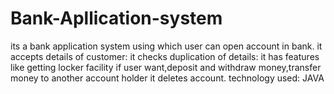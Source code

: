 # Bank-Apllication-system
its a bank application system using which user can open account in bank.
it accepts details of customer:
it checks duplication of details:
it has features like getting locker facility if user want,deposit and withdraw money,transfer money to another account holder
it deletes account.
technology used: JAVA
